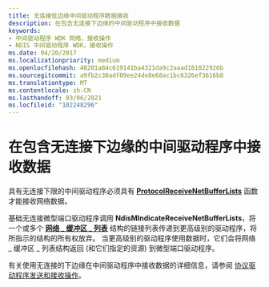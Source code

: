 ```yaml
---
title: 无连接低边缘中间驱动程序数据接收
description: 在包含无连接下边缘的中间驱动程序中接收数据
keywords:
- 中间驱动程序 WDK 网络，接收操作
- NDIS 中间驱动程序 WDK，接收操作
ms.date: 04/20/2017
ms.localizationpriority: medium
ms.openlocfilehash: 48201a84c619141ba4321da9c2aaad181022926b
ms.sourcegitcommit: a9fb2c30adf09ee24de8e68ac1bc6326ef3616b8
ms.translationtype: MT
ms.contentlocale: zh-CN
ms.lasthandoff: 03/06/2021
ms.locfileid: "102248296"
---
```

# <a name="receiving-data-in-an-intermediate-driver-with-a-connectionless-lower-edge"></a>在包含无连接下边缘的中间驱动程序中接收数据





具有无连接下限的中间驱动程序必须具有 [**ProtocolReceiveNetBufferLists**](/windows-hardware/drivers/ddi/ndis/nc-ndis-protocol_receive_net_buffer_lists) 函数才能接收网络数据。

基础无连接微型端口驱动程序调用 **NdisMIndicateReceiveNetBufferLists**，将一个或多个 [**网络 \_ 缓冲区 \_ 列表**](/windows-hardware/drivers/ddi/nbl/ns-nbl-net_buffer_list) 结构的链接列表传递到更高级别的驱动程序，将所指示的结构的所有权放弃。 当更高级别的驱动程序使用数据时，它们会将网络 \_ 缓冲区 \_ 列表结构返回 (和它们指定的资源) 到微型端口驱动程序。

有关使用无连接的下边缘在中间驱动程序中接收数据的详细信息，请参阅 [协议驱动程序发送和接收操作](protocol-driver-send-and-receive-operations.md)。

 

